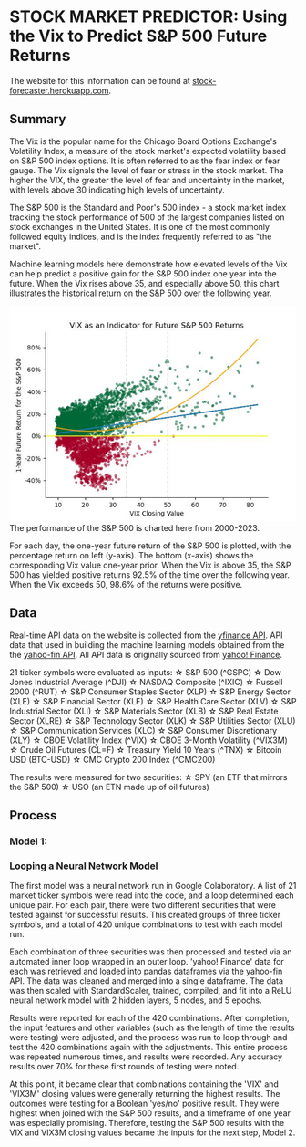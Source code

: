 # STOCK MARKET PREDICTOR: Using the Vix to Predict S&P 500 Future Returns

The website for this information can be found at [stock-forecaster.herokuapp.com](https://stock-forecaster.herokuapp.com/).

## Summary

The Vix is the popular name for the Chicago Board Options Exchange's Volatility Index, a measure of the stock market's expected volatility based on S&P 500 index options. It is often referred to as the fear index or fear gauge. The Vix signals the level of fear or stress in the stock market. The higher the VIX, the greater the level of fear and uncertainty in the market, with levels above 30 indicating high levels of uncertainty.

The S&P 500 is the Standard and Poor's 500 index - a stock market index tracking the stock performance of 500 of the largest companies listed on stock exchanges in the United States. It is one of the most commonly followed equity indices, and is the index frequently referred to as "the market".

Machine learning models here demonstrate how elevated levels of the Vix can help predict a positive gain for the S&P 500 index one year into the future. When the Vix rises above 35, and especially above 50, this chart illustrates the historical return on the S&P 500 over the following year.

![alt text](./static/images/vix_sp500_regressions.jpg)
The performance of the S&P 500 is charted here from 2000-2023.

For each day, the one-year future return of the S&P 500 is plotted, with the percentage return on left (y-axis). The bottom (x-axis) shows the corresponding Vix value one-year prior. When the Vix is above 35, the S&P 500 has yielded positive returns 92.5% of the time over the following year. When the Vix exceeds 50, 98.6% of the returns were positive.


## Data

Real-time API data on the website is collected from the [yfinance API](https://algotrading101.com/learn/yfinance-guide/). API data that used in building the machine learning models obtained from the the [yahoo-fin API](https://theautomatic.net/yahoo_fin-documentation/). All API data is originally sourced from [yahoo! Finance](https://finance.yahoo.com/).

21 ticker symbols were evaluated as inputs:
☆ S&P 500 (^GSPC)
☆ Dow Jones Industrial Average (^DJI)
☆ NASDAQ Composite (^IXIC)
☆ Russell 2000 (^RUT)
☆ S&P Consumer Staples Sector (XLP)
☆ S&P Energy Sector (XLE)
☆ S&P Financial Sector (XLF)
☆ S&P Health Care Sector (XLV)
☆ S&P Industrial Sector (XLI)
☆ S&P Materials Sector (XLB)
☆ S&P Real Estate Sector (XLRE)
☆ S&P Technology Sector (XLK)
☆ S&P Utilities Sector (XLU)
☆ S&P Communication Services (XLC)
☆ S&P Consumer Discretionary (XLY)
☆ CBOE Volatility Index (^VIX)
☆ CBOE 3-Month Volatility (^VIX3M)
☆ Crude Oil Futures (CL=F)
☆ Treasury Yield 10 Years (^TNX)
☆ Bitcoin USD (BTC-USD)
☆ CMC Crypto 200 Index (^CMC200)


The results were measured for two securities:
☆ SPY (an ETF that mirrors the S&P 500)
☆ USO (an ETN made up of oil futures)

## Process

### Model 1:  
### Looping a Neural Network Model

The first model was a neural network run in Google Colaboratory. A list of 21 market ticker symbols were read into the code, and a loop determined each unique pair. For each pair, there were two different securities that were tested against for successful results. This created groups of three ticker symbols, and a total of 420 unique combinations to test with each model run.

Each combination of three securities was then processed and tested via an automated inner loop wrapped in an outer loop. 'yahoo! Finance' data for each was retrieved and loaded into pandas dataframes via the yahoo-fin API. The data was cleaned and merged into a single dataframe. The data was then scaled with StandardScaler, trained, compiled, and fit into a ReLU neural network model with 2 hidden layers, 5 nodes, and 5 epochs.

Results were reported for each of the 420 combinations. After completion, the input features and other variables (such as the length of time the results were testing) were adjusted, and the process was run to loop through and test the 420 combinations again with the adjustments. This entire process was repeated numerous times, and results were recorded. Any accuracy results over 70% for these first rounds of testing were noted.

At this point, it became clear that combinations containing the 'VIX' and 'VIX3M' closing values were generally returning the highest results. The outcomes were testing for a Boolean 'yes/no' positive result. They were highest when joined with the S&P 500 results, and a timeframe of one year was especially promising. Therefore, testing the S&P 500 results with the VIX and VIX3M closing values became the inputs for the next step, Model 2.